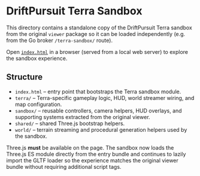 # DriftPursuit Terra Sandbox

This directory contains a standalone copy of the DriftPursuit Terra sandbox from the original `viewer` package so it can be
loaded independently (e.g. from the Go broker `/terra-sandbox/` route).

Open [`index.html`](./index.html) in a browser (served from a local web server) to explore the sandbox experience.

## Structure

- `index.html` – entry point that bootstraps the Terra sandbox module.
- `terra/` – Terra-specific gameplay logic, HUD, world streamer wiring, and map configuration.
- `sandbox/` – reusable controllers, camera helpers, HUD overlays, and supporting systems extracted from the original viewer.
- `shared/` – shared Three.js bootstrap helpers.
- `world/` – terrain streaming and procedural generation helpers used by the sandbox.

Three.js **must** be available on the page. The sandbox now loads the Three.js ES module directly from the entry bundle and
continues to lazily import the GLTF loader so the experience matches the original viewer bundle without requiring
additional script tags.
